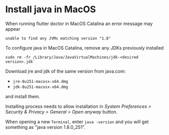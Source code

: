 # Install java in MacOS

When running flutter doctor in MacOS Catalina an error message may appear

```
unable to find any JVMs matching version "1.8"
```

To configure java in MacOS Catalina, remove any JDKs previously installed 

```
sudo rm -fr /Library/Java/JavaVirtualMachines/jdk-<desired version>.jdk`
```

Download jre and jdk of the same version from java.com:

- `jre-8u251-macosx-x64.dmg`
- `jdk-8u251-macosx-x64.dmg` 

and install them.

Installing process needs to allow installation in *System Preferences > Security & Privacy > General > Open anyway* button. 

When opening a new `Terminal`, enter `java -version` and you will get something as "java version 1.8.0_251".

